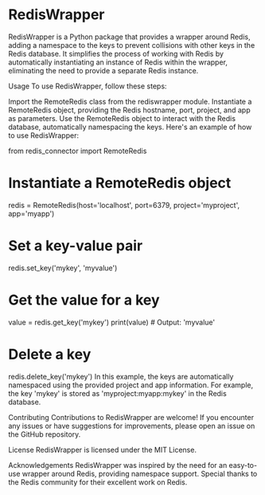 # RedisWrapper
RedisWrapper is a Python package that provides a wrapper around Redis, adding a namespace to the keys to prevent collisions with other keys in the Redis database. It simplifies the process of working with Redis by automatically instantiating an instance of Redis within the wrapper, eliminating the need to provide a separate Redis instance.

Usage
To use RedisWrapper, follow these steps:

Import the RemoteRedis class from the rediswrapper module.
Instantiate a RemoteRedis object, providing the Redis hostname, port, project, and app as parameters.
Use the RemoteRedis object to interact with the Redis database, automatically namespacing the keys.
Here's an example of how to use RedisWrapper:

from redis_connector import RemoteRedis

# Instantiate a RemoteRedis object
redis = RemoteRedis(host='localhost', port=6379, project='myproject', app='myapp')

# Set a key-value pair
redis.set_key('mykey', 'myvalue')

# Get the value for a key
value = redis.get_key('mykey')
print(value)  # Output: 'myvalue'

# Delete a key
redis.delete_key('mykey')
In this example, the keys are automatically namespaced using the provided project and app information. For example, the key 'mykey' is stored as 'myproject:myapp:mykey' in the Redis database.

Contributing
Contributions to RedisWrapper are welcome! If you encounter any issues or have suggestions for improvements, please open an issue on the GitHub repository.

License
RedisWrapper is licensed under the MIT License.

Acknowledgements
RedisWrapper was inspired by the need for an easy-to-use wrapper around Redis, providing namespace support. Special thanks to the Redis community for their excellent work on Redis.